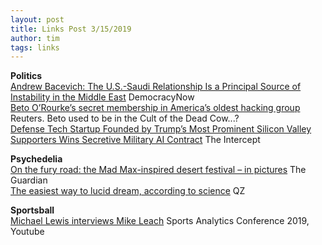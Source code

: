 ```yaml
---
layout: post
title: Links Post 3/15/2019
author: tim
tags: links
---
```


**Politics**  
[Andrew Bacevich: The U.S.-Saudi Relationship Is a Principal Source of Instability in the Middle East](https://www.democracynow.org/2019/3/7/andrew_bacevich_the_us_saudi_relationship) DemocracyNow   
[Beto O’Rourke’s secret membership in America’s oldest hacking group](https://www.reuters.com/investigates/special-report/usa-politics-beto-orourke/) Reuters. Beto used to be in the Cult of the Dead Cow...?   
[Defense Tech Startup Founded by Trump’s Most Prominent Silicon Valley Supporters Wins Secretive Military AI Contract](https://theintercept.com/2019/03/09/anduril-industries-project-maven-palmer-luckey/) The Intercept  

**Psychedelia**  
[On the fury road: the Mad Max-inspired desert festival – in pictures](https://www.theguardian.com/artanddesign/2019/mar/12/wasteland-weekend-mad-max-post-apocalyptic-festival-photographs) The Guardian  
[The easiest way to lucid dream, according to science](https://qz.com/1287115/the-easiest-way-to-lucid-dream-according-to-science/) QZ  

**Sportsball**  
[Michael Lewis interviews Mike Leach](https://www.youtube.com/watch?v=DU2YDfkkXRo&feature=player_embedded) Sports Analytics Conference 2019, Youtube  
